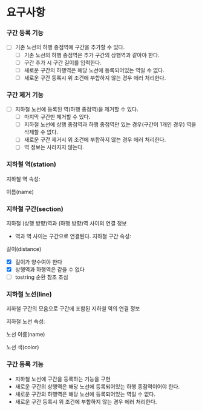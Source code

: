 

# 요구사항

### 구간 등록 기능

- [ ] 기존 노선의 하행 종점역에 구간을 추가할 수 있다.
  - [ ] 기존 노선의 하행 종점역은 추가 구간의 상행역과 같아야 한다.
  - [ ] 구간 추가 시 구간 길이를 입력한다.
  - [ ] 새로운 구간의 하행역은 해당 노선에 등록되어있는 역일 수 없다.
  - [ ] 새로운 구간 등록시 위 조건에 부합하지 않는 경우 에러 처리한다.
 
### 구간 제거 기능

- [ ] 지하철 노선에 등록된 역(하행 종점역)을 제거할 수 있다.
  - [ ] 마지막 구간만 제거할 수 있다.
  - [ ] 지하철 노선에 상행 종점역과 하행 종점역만 있는 경우(구간이 1개인 경우) 역을 삭제할 수 없다.
  - [ ] 새로운 구간 제거시 위 조건에 부합하지 않는 경우 에러 처리한다.
  - [ ] 역 정보는 사라지지 않는다.

### 지하철 역(station)
지하철 역 속성:

이름(name)
### 지하철 구간(section)
지하철 (상행 방향)역과 (하행 방향)역 사이의 연결 정보
- 역과 역 사이는 구간으로 연결된다.
 지하철 구간 속성:

길이(distance)

- [x] 길이가 양수여야 한다
- [x] 상행역과 하행역은 같을 수 없다
- [ ] tostring 순환 참조 조심

### 지하철 노선(line)
지하철 구간의 모음으로 구간에 포함된 지하철 역의 연결 정보

지하철 노선 속성:

노선 이름(name)

노선 색(color)


### 구간 등록 기능
- 지하철 노선에 구간을 등록하는 기능을 구현
- 새로운 구간의 상행역은 해당 노선에 등록되어있는 하행 종점역이어야 한다.
- 새로운 구간의 하행역은 해당 노선에 등록되어있는 역일 수 없다.
- 새로운 구간 등록시 위 조건에 부합하지 않는 경우 에러 처리한다.

